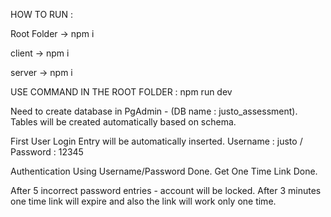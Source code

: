 HOW TO RUN :

Root Folder -> npm i

client -> npm i

server -> npm i

USE COMMAND IN THE ROOT FOLDER : npm run dev

Need to create database in PgAdmin - (DB name : justo_assessment). Tables will be created automatically based on schema.

First User Login Entry will be automatically inserted. Username : justo / Password : 12345

Authentication Using Username/Password Done. 
Get One Time Link Done.

After 5 incorrect password entries - account will be locked.
After 3 minutes one time link will expire and also the link will work only one time.
